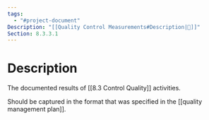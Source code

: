 ```yaml
---
tags:
  - "#project-document"
Description: "[[Quality Control Measurements#Description|📝]]"
Section: 8.3.3.1
---
```

# Description
The documented results of [[8.3 Control Quality]] activities.

Should be captured in the format that was specified in the [[quality management plan]].
